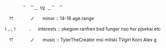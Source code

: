             ͝   ︶⏝ ᦏ᪔ ⏝ ͝   ︶

ㅤꔫㅤㅤׄㅤㅤノㅤㅤminor :: 14-16 age range 

꒰  ◞  ◟ ꒱⠀⠀⠀⠀𝅄⠀⠀ interests :: okegom ranfren bsd funger nso hsr                      pjsekai etc

ㅤꔫㅤㅤׄㅤㅤノㅤㅤmusic :: TylerTheCreator msi mitski TVgirl Korn Alex g
